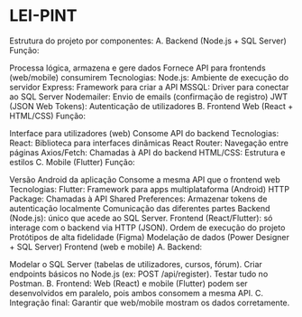 # LEI-PINT

Estrutura do projeto por componentes:
A. Backend (Node.js + SQL Server) Função:

Processa lógica, armazena e gere dados
Fornece API para frontends (web/mobile) consumirem Tecnologias:
Node.js: Ambiente de execução do servidor
Express: Framework para criar a API
MSSQL: Driver para conectar ao SQL Server
Nodemailer: Envio de emails (confirmação de registro)
JWT (JSON Web Tokens): Autenticação de utilizadores
B. Frontend Web (React + HTML/CSS) Função:

Interface para utilizadores (web)
Consome API do backend Tecnologias:
React: Biblioteca para interfaces dinâmicas
React Router: Navegação entre páginas
Axios/Fetch: Chamadas à API do backend
HTML/CSS: Estrutura e estilos
C. Mobile (Flutter) Função:

Versão Android da aplicação
Consome a mesma API que o frontend web Tecnologias:
Flutter: Framework para apps multiplataforma (Android)
HTTP Package: Chamadas à API
Shared Preferences: Armazenar tokens de autenticação localmente
Comunicação das diferentes partes
Backend (Node.js): único que acede ao SQL Server.
Frontend (React/Flutter): só interage com o backend via HTTP (JSON).
Ordem de execução do projeto
Protótipos de alta fidelidade (Figma)
Modelação de dados (Power Designer + SQL Server)
Frontend (web e mobile)
A. Backend:

Modelar o SQL Server (tabelas de utilizadores, cursos, fórum).
Criar endpoints básicos no Node.js (ex: POST /api/register).
Testar tudo no Postman. B. Frontend:
Web (React) e mobile (Flutter) podem ser desenvolvidos em paralelo, pois ambos consomem a mesma API. C. Integração final:
Garantir que web/mobile mostram os dados corretamente.

